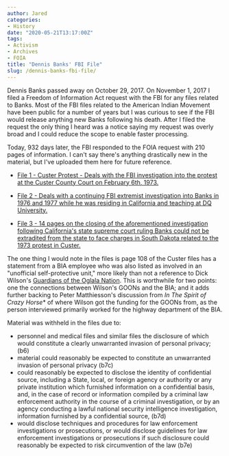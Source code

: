 ```yaml
---
author: Jared
categories:
- History
date: "2020-05-21T13:17:00Z"
tags:
- Activism
- Archives
- FOIA
title: "Dennis Banks' FBI File"
slug: /dennis-banks-fbi-file/
---
```


Dennis Banks passed away on October 29, 2017. On November 1, 2017 I filed a Freedom of Information Act request with the FBI for any files related to Banks. Most of the FBI files related to the American Indian Movement have been public for a number of years but I was curious to see if the FBI would release anything new Banks following his death. After I filed the request the only thing I heard was a notice saying my request was overly broad and I could reduce the scope to enable faster processing.

Today, 932 days later, the FBI responded to the FOIA request with 210 pages of information. I can't say there's anything drastically new in the material, but I've uploaded them here for future reference.

- [File 1 - Custer Protest - Deals with the FBI investigation into the protest at the Custer County Court on February 6th, 1973.](/files/banks-custer.pdf)

- [File 2 - Deals with a continuing FBI extremist investigation into Banks in 1976 and 1977 while he was residing in California and teaching at DQ University.](/files/banks-investigation-1976-1977.pdf)

- [File 3 - 14 pages on the closing of the aforementioned investigation following California's state supreme court ruling Banks could not be extradited from the state to face charges in South Dakota related to the 1973 protest in Custer.](/files/banks-investigation-closed.pdf)

The one thing I would note in the files is page 108 of the Custer files has a statement from a BIA employee who was also listed as involved in an "unofficial self-protective unit," more likely than not a reference to Dick Wilson's [Guardians of the Oglala Nation](https://en.wikipedia.org/wiki/Guardians_of_the_Oglala_Nation). This is worthwhile for two points: one the connections between Wilson's GOONs and the BIA; and it adds further backing to Peter Matthiesson's discussion from *In The Spirit of Crazy Horse** of where Wilson got the funding for the GOONs from, as the person interviewed primarily worked for the highway department of the BIA.

Material was withheld in the files due to:

- personnel and medical files and similar files the disclosure of which would constitute a clearly unwarranted invasion of personal privacy; (b6)
- material could reasonably be expected to constitute an unwarranted invasion of personal privacy (b7c)
- could reasonably be expected to disclose the identity of confidential source, including a State, local, or foreign agency or authority or any private institution which furnished information on a confidential basis, and, in the case of record or information compiled by a criminal law enforcement authority in the course of a criminal investigation, or by an agency conducting a lawful national security intelligence investigation, information furnished by a confidential source, (b7d)
- would disclose techniques and procedures for law enforcement investigations or prosecutions, or would disclose guidelines for law enforcement investigations or prosecutions if such disclosure could reasonably be expected to risk circumvention of the law (b7e)